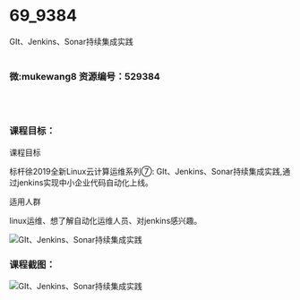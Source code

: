 # 69_9384
GIt、Jenkins、Sonar持续集成实践
<br/></br>
<h3>微:mukewang8 资源编号：529384</h3>
<br/></br>
<h3>课程目标：</h3>
<p>课程目标</p>
<p>标杆徐2019全新Linux云计算运维系列⑦: GIt、<a title="查看与 Jenkins 相关的文章" target="_blank">Jenkins</a>、<a title="查看与 Sonar 相关的文章" target="_blank">Sonar</a>持续集成实践,通过jenkins实现中小企业代码自动化上线。</p>
<p>适用人群</p>
<p>linux运维、想了解自动化运维人员、对jenkins感兴趣。</p>
<p><img src="https://www.ko996.com/wp-content/uploads/img/2019/12/1-7-300x167.png" alt="GIt、Jenkins、Sonar持续集成实践"></p>
<h3>课程截图：</h3>
<p><img src="https://www.ko996.com/wp-content/uploads/img/2019/12/11111-60.jpg" alt="GIt、Jenkins、Sonar持续集成实践"></p>
